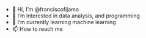 - 👋 Hi, I’m @franciscofijamo
- 👀 I’m interested in data analysis, and programming
- 🌱 I’m currently learning machine learning
- 📫 How to reach me 

<!---
franciscofijamo/franciscofijamo is a ✨ special ✨ repository because its `README.md` (this file) appears on your GitHub profile.
You can click the Preview link to take a look at your changes.
--->

